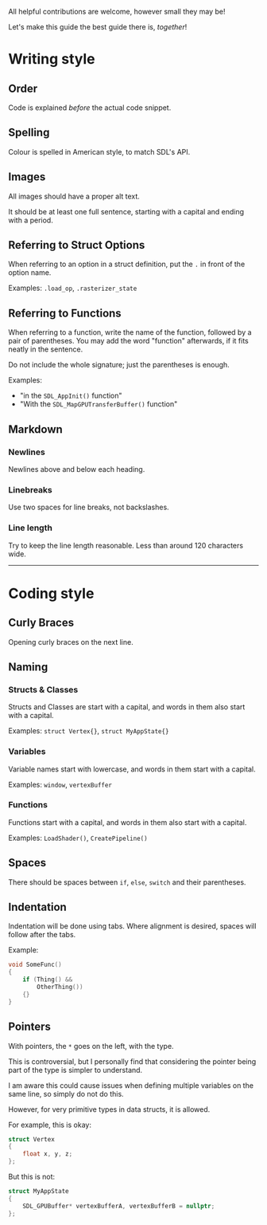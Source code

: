 All helpful contributions are welcome, however small they may be!

Let's make this guide the best guide there is, _together_!

# Writing style

## Order

Code is explained _before_ the actual code snippet.

## Spelling

Colour is spelled in American style, to match SDL's API.

## Images

All images should have a proper alt text.

It should be at least one full sentence, starting with a capital and ending with a period.

## Referring to Struct Options

When referring to an option in a struct definition,
put the `.` in front of the option name.

Examples: `.load_op`, `.rasterizer_state`

## Referring to Functions

When referring to a function, write the name of the function, followed by a pair of parentheses.
You may add the word "function" afterwards, if it fits neatly in the sentence.

Do not include the whole signature; just the parentheses is enough.

Examples:

- "in the `SDL_AppInit()` function"
- "With the `SDL_MapGPUTransferBuffer()` function"

## Markdown

### Newlines

Newlines above and below each heading.

### Linebreaks

Use two spaces for line breaks, not backslashes.

### Line length

Try to keep the line length reasonable.
Less than around 120 characters wide.

---

# Coding style

## Curly Braces

Opening curly braces on the next line.

## Naming

### Structs & Classes

Structs and Classes are start with a capital,
and words in them also start with a capital.

Examples: `struct Vertex{}`, `struct MyAppState{}`

### Variables

Variable names start with lowercase,
and words in them start with a capital.

Examples: `window`, `vertexBuffer`

### Functions

Functions start with a capital,
and words in them also start with a capital.

Examples: `LoadShader()`, `CreatePipeline()`

## Spaces

There should be spaces between `if`, `else`, `switch` and their parentheses.

## Indentation

Indentation will be done using tabs.
Where alignment is desired, spaces will follow after the tabs.

Example:

```c++
void SomeFunc()
{
	if (Thing() &&
	    OtherThing())
	{}
}
```

## Pointers

With pointers, the `*` goes on the left, with the type.

This is controversial, but I personally find that
considering the pointer being part of the type is simpler to understand.

I am aware this could cause issues when defining multiple variables on the same line,
so simply do not do this.

However, for very primitive types in data structs, it is allowed.

For example, this is okay:

```c++
struct Vertex
{
	float x, y, z;
};
```

But this is not:

```c++
struct MyAppState
{
	SDL_GPUBuffer* vertexBufferA, vertexBufferB = nullptr;
};
```
